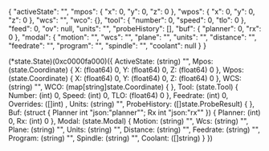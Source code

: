 {
    "activeState": "",
    "mpos": {
        "x": 0,
        "y": 0,
        "z": 0
    },
    "wpos": {
        "x": 0,
        "y": 0,
        "z": 0
    },
    "wcs": "",
    "wco": {},
    "tool": {
        "number": 0,
        "speed": 0,
        "tlo": 0
    },
    "feed": 0,
    "ov": null,
    "units": "",
    "probeHistory": [],
    "buf": {
        "planner": 0,
        "rx": 0
    },
    "modal": {
        "motion": "",
        "wcs": "",
        "plane": "",
        "units": "",
        "distance": "",
        "feedrate": "",
        "program": "",
        "spindle": "",
        "coolant": null
    }
}

(*state.State)(0xc0000fa000)({
 ActiveState: (string) "",
 Mpos: (state.Coordinate) {
  X: (float64) 0,
  Y: (float64) 0,
  Z: (float64) 0
 },
 Wpos: (state.Coordinate) {
  X: (float64) 0,
  Y: (float64) 0,
  Z: (float64) 0
 },
 WCS: (string) "",
 WCO: (map[string]state.Coordinate) {
 },
 Tool: (state.Tool) {
  Number: (int) 0,
  Speed: (int) 0,
  TLO: (float64) 0
 },
 Feedrate: (int) 0,
 Overrides: ([]int) <nil>,
 Units: (string) "",
 ProbeHistory: ([]state.ProbeResult) {
 },
 Buf: (struct { Planner int "json:\"planner\""; Rx int "json:\"rx\"" }) {
  Planner: (int) 0,
  Rx: (int) 0
 },
 Modal: (state.Modal) {
  Motion: (string) "",
  Wcs: (string) "",
  Plane: (string) "",
  Units: (string) "",
  Distance: (string) "",
  Feedrate: (string) "",
  Program: (string) "",
  Spindle: (string) "",
  Coolant: ([]string) <nil>
 }
})
